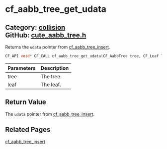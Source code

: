 [](../header.md ':include')

# cf_aabb_tree_get_udata

Category: [collision](/api_reference?id=collision)  
GitHub: [cute_aabb_tree.h](https://github.com/RandyGaul/cute_framework/blob/master/include/cute_aabb_tree.h)  
---

Returns the `udata` pointer from [cf_aabb_tree_insert](/collision/cf_aabb_tree_insert.md).

```cpp
CF_API void* CF_CALL cf_aabb_tree_get_udata(CF_AabbTree tree, CF_Leaf leaf);
```

Parameters | Description
--- | ---
tree | The tree.
leaf | The leaf.

## Return Value

The `udata` pointer from [cf_aabb_tree_insert](/collision/cf_aabb_tree_insert.md).

## Related Pages

[cf_aabb_tree_insert](/collision/cf_aabb_tree_insert.md)  

